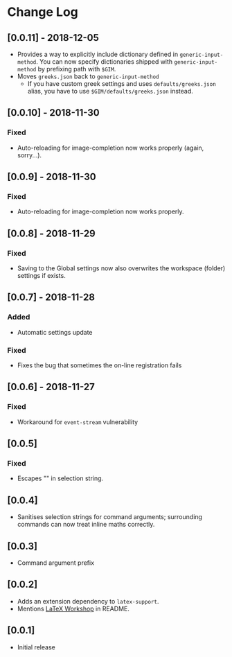 # Change Log

## [0.0.11] - 2018-12-05

- Provides a way to explicitly include dictionary defined in `generic-input-method`.
  You can now specify dictionaries shipped with `generic-input-method` by prefixing path with `$GIM`.
- Moves `greeks.json` back to `generic-input-method`
  - If you have custom greek settings and uses `defaults/greeks.json` alias,
    you have to use `$GIM/defaults/greeks.json` instead.

## [0.0.10] - 2018-11-30

### Fixed

- Auto-reloading for image-completion now works properly (again, sorry...).

## [0.0.9] - 2018-11-30

### Fixed

- Auto-reloading for image-completion now works properly.

## [0.0.8] - 2018-11-29

### Fixed

- Saving to the Global settings now also overwrites the workspace (folder) settings if exists.

## [0.0.7] - 2018-11-28

### Added

- Automatic settings update

### Fixed

- Fixes the bug that sometimes the on-line registration fails

## [0.0.6] - 2018-11-27

### Fixed

- Workaround for `event-stream` vulnerability

## [0.0.5]

### Fixed

- Escapes "\" in selection string.

## [0.0.4]

- Sanitises selection strings for command arguments;
  surrounding commands can now treat inline maths correctly.

## [0.0.3]

- Command argument prefix

## [0.0.2]

- Adds an extension dependency to `latex-support`.
- Mentions [LaTeX Workshop] in README.

[LaTeX Workshop]: https://marketplace.visualstudio.com/items?itemName=James-Yu.latex-workshop

## [0.0.1]

- Initial release
